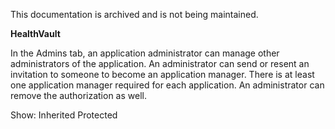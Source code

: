 This documentation is archived and is not being maintained.

**HealthVault**

<span></span>
In the Admins tab, an application administrator can manage other administrators of the application. An administrator can send or resent an invitation to someone to become an application manager. There is at least one application manager required for each application. An administrator can remove the authorization as well.

<span>Show:</span> Inherited Protected
